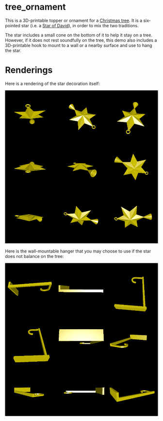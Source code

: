 # tree_ornament

This is a 3D-printable topper or ornament for a [Christmas tree](https://en.wikipedia.org/wiki/Christmas_tree). It is a six-pointed star (i.e. a [Star of David](https://en.wikipedia.org/wiki/Star_of_David)), in order to mix the two traditions.

The star includes a small cone on the bottom of it to help it stay on a tree. However, if it does not rest soundfully on the tree, this demo also includes a 3D-printable hook to mount to a wall or a nearby surface and use to hang the star.

# Renderings

Here is a rendering of the star decoration itself:

![Star ornament/topper](rendering_star.png)

Here is the wall-mountable hanger that you may choose to use if the star does not balance on the tree:

![Mountable hook](rendering_hanger.png)
